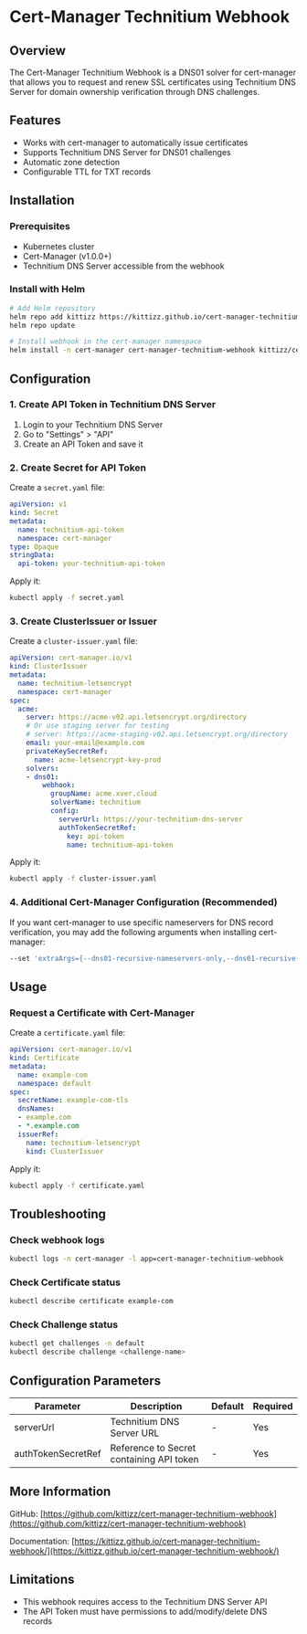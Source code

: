 # Cert-Manager Technitium Webhook

## Overview

The Cert-Manager Technitium Webhook is a DNS01 solver for cert-manager that allows you to request and renew SSL certificates using Technitium DNS Server for domain ownership verification through DNS challenges.

## Features

- Works with cert-manager to automatically issue certificates
- Supports Technitium DNS Server for DNS01 challenges
- Automatic zone detection
- Configurable TTL for TXT records

## Installation

### Prerequisites

- Kubernetes cluster
- Cert-Manager (v1.0.0+)
- Technitium DNS Server accessible from the webhook

### Install with Helm

```bash
# Add Helm repository
helm repo add kittizz https://kittizz.github.io/cert-manager-technitium-webhook
helm repo update

# Install webhook in the cert-manager namespace
helm install -n cert-manager cert-manager-technitium-webhook kittizz/cert-manager-technitium-webhook
```

## Configuration

### 1. Create API Token in Technitium DNS Server

1. Login to your Technitium DNS Server
2. Go to "Settings" > "API"
3. Create an API Token and save it

### 2. Create Secret for API Token

Create a `secret.yaml` file:

```yaml
apiVersion: v1
kind: Secret
metadata:
  name: technitium-api-token
  namespace: cert-manager
type: Opaque
stringData:
  api-token: your-technitium-api-token
```

Apply it:

```bash
kubectl apply -f secret.yaml
```

### 3. Create ClusterIssuer or Issuer

Create a `cluster-issuer.yaml` file:

```yaml
apiVersion: cert-manager.io/v1
kind: ClusterIssuer
metadata:
  name: technitium-letsencrypt
  namespace: cert-manager
spec:
  acme:
    server: https://acme-v02.api.letsencrypt.org/directory
    # Or use staging server for testing
    # server: https://acme-staging-v02.api.letsencrypt.org/directory
    email: your-email@example.com
    privateKeySecretRef:
      name: acme-letsencrypt-key-prod
    solvers:
    - dns01:
        webhook:
          groupName: acme.xver.cloud
          solverName: technitium
          config:
            serverUrl: https://your-technitium-dns-server
            authTokenSecretRef:
              key: api-token
              name: technitium-api-token

```

Apply it:

```bash
kubectl apply -f cluster-issuer.yaml
```

### 4. Additional Cert-Manager Configuration (Recommended)

If you want cert-manager to use specific nameservers for DNS record verification, you may add the following arguments when installing cert-manager:

```bash
--set 'extraArgs={--dns01-recursive-nameservers-only,--dns01-recursive-nameservers=8.8.8.8:53\,1.1.1.1:53}'
```

## Usage

### Request a Certificate with Cert-Manager

Create a `certificate.yaml` file:

```yaml
apiVersion: cert-manager.io/v1
kind: Certificate
metadata:
  name: example-com
  namespace: default
spec:
  secretName: example-com-tls
  dnsNames:
  - example.com
  - *.example.com
  issuerRef:
    name: technitium-letsencrypt
    kind: ClusterIssuer
```

Apply it:

```bash
kubectl apply -f certificate.yaml
```

## Troubleshooting

### Check webhook logs

```bash
kubectl logs -n cert-manager -l app=cert-manager-technitium-webhook
```

### Check Certificate status

```bash
kubectl describe certificate example-com
```

### Check Challenge status

```bash
kubectl get challenges -n default
kubectl describe challenge <challenge-name>
```

## Configuration Parameters

| Parameter          | Description                              | Default | Required |
| ------------------ | ---------------------------------------- | ------- | -------- |
| serverUrl          | Technitium DNS Server URL                | -       | Yes      |
| authTokenSecretRef | Reference to Secret containing API token | -       | Yes      |


## More Information

GitHub: [https://github.com/kittizz/cert-manager-technitium-webhook](https://github.com/kittizz/cert-manager-technitium-webhook)

Documentation: [https://kittizz.github.io/cert-manager-technitium-webhook/](https://kittizz.github.io/cert-manager-technitium-webhook/)

## Limitations

- This webhook requires access to the Technitium DNS Server API
- The API Token must have permissions to add/modify/delete DNS records